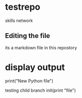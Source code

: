 # testrepo
skills network 
## Editing the file 

its a markdown file in this repostory 

# display output 
print("New Python file")

testing child branch 
init(print "file")

